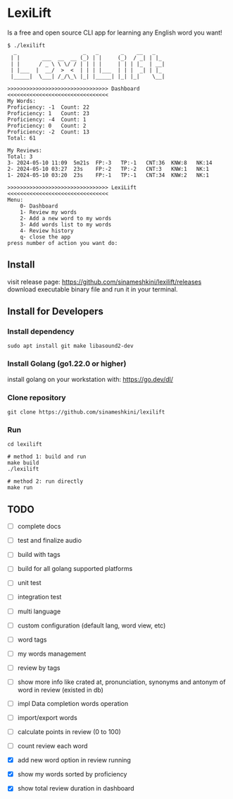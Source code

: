 # LexiLift
Is a free and open source CLI app for learning any English word you want!

```text
$ ./lexilift                                                                                                      
  _                     _   _       _    __   _
 | |       ___  __  __ (_) | |     (_)  / _| | |_
 | |      / _ \ \ \/ / | | | |     | | | |_  | __|
 | |___  |  __/  >  <  | | | |___  | | |  _| | |_
 |_____|  \___| /_/\_\ |_| |_____| |_| |_|    \__|

>>>>>>>>>>>>>>>>>>>>>>>>>>>>>>>> Dashboard <<<<<<<<<<<<<<<<<<<<<<<<<<<<<<<<
My Words:
Proficiency: -1	 Count: 22
Proficiency: 1	 Count: 23
Proficiency: -4	 Count: 1
Proficiency: 0	 Count: 2
Proficiency: -2	 Count: 13
Total: 61

My Reviews:
Total: 3
3- 2024-05-10 11:09  5m21s	FP:-3	TP:-1	CNT:36	KNW:8	NK:14
2- 2024-05-10 03:27  23s	FP:-2	TP:-2	CNT:3	KNW:1	NK:1
1- 2024-05-10 03:20  23s	FP:-1	TP:-1	CNT:34	KNW:2	NK:1

>>>>>>>>>>>>>>>>>>>>>>>>>>>>>>>> LexiLift <<<<<<<<<<<<<<<<<<<<<<<<<<<<<<<<
Menu:
	0- Dashboard
	1- Review my words
	2- Add a new word to my words
	3- Add words list to my words
	4- Review history
	q- close the app
press number of action you want do:

```

## Install
visit release page: https://github.com/sinameshkini/lexilift/releases
download executable binary file and run it in your terminal.

## Install for Developers

### Install dependency
```shell
sudo apt install git make libasound2-dev
```

### Install Golang (go1.22.0 or higher)
install golang on your workstation with: https://go.dev/dl/

### Clone repository
```shell
git clone https://github.com/sinameshkini/lexilift
```

### Run
```shell
cd lexilift

# method 1: build and run
make build
./lexilift

# method 2: run directly
make run
```

## TODO
- [ ] complete docs
- [ ] test and finalize audio
- [ ] build with tags
- [ ] build for all golang supported platforms
- [ ] unit test
- [ ] integration test
- [ ] multi language
- [ ] custom configuration (default lang, word view, etc)
- [ ] word tags
- [ ] my words management
- [ ] review by tags
- [ ] show more info like crated at, pronunciation, synonyms and antonym of word in review (existed in db)
- [ ] impl Data completion words operation
- [ ] import/export words
- [ ] calculate points in review (0 to 100)
- [ ] count review each word
- [x] add new word option in review running
- [x] show my words sorted by proficiency
- [x] show total review duration in dashboard

